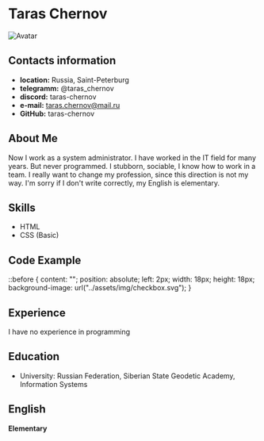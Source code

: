 # Taras Chernov
![Avatar](/rsschool-cv/avatar.jpg)

## Contacts information
* **location:** Russia, Saint-Peterburg
* **telegramm:** @taras_chernov
* **discord:** taras-chernov
* **e-mail:** taras.chernov@mail.ru
* **GitHub:** taras-chernov

## About Me
Now I work as a system administrator. I have worked in the IT field for many years.
But never programmed. I stubborn, sociable, I know how to work in a team. I really want to change my profession, since this direction is not my way.
I'm sorry if I don't write correctly, my English is elementary.

## Skills
* HTML
* CSS (Basic)

## Code Example
::before {
content: "";
position: absolute;
left: 2px;
width: 18px;
height: 18px;
background-image: url("../assets/img/checkbox.svg");
}

## Experience
I have no experience in programming

## Education
* University: Russian Federation, Siberian State Geodetic Academy, Information Systems


## English
**Elementary**